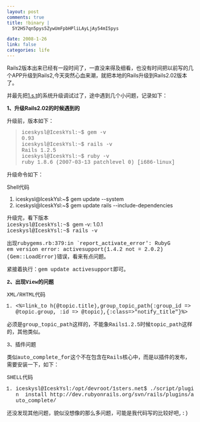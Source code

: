 ```yaml
--- 
layout: post
comments: true
title: !binary |
  5Y2H57qn5pys5ZywUmFpbHPliLAyLjAy54mI5pys

date: 2008-1-26
link: false
categories: life
---
```

<p>Rails2版本出来已经有一段时间了，一直没来得及细看，也没有时间把以前写的几个APP升级到Rails2,今天突然心血来潮，就把本地的Rails升级到Rails2.02版本了。</p>
<p>并最先把<a href="http://www.1sters.net/">1.s.t</a>的系统升级调试过了，途中遇到几个小问题，记录如下：</p>
<p><strong>1、升级Rails2.02的时候遇到的</strong></p>
<p>升级前，版本如下：</p>
<blockquote><font face="Courier New">iceskysl@IceskYsl:~$ gem -v</font><br />
<font face="Courier New">0.93</font><br />
<font face="Courier New">iceskysl@IceskYsl:~$ rails -v</font><br />
<font face="Courier New">Rails 1.2.5</font><br />
<font face="Courier New">iceskysl@IceskYsl:~$ ruby -v</font><br />
<font face="Courier New">ruby 1.8.6 (2007-03-13 patchlevel 0) [i686-linux]</font><br />
</blockquote>
<p>升级命令如下：</p>
<p>
<div class="codeText">
<div class="codeHead">Shell代码</div>
<ol start="1" class="dp-rb">
    <li class="alt"><span><span>iceskysl</span><span class="variable">@IceskYsl</span><span>:~$&nbsp;gem&nbsp;update&nbsp;--system&nbsp;&nbsp;</span></span></li>
    <li class=""><span>iceskysl<span class="variable">@IceskYsl</span><span>:~$&nbsp;gem&nbsp;update&nbsp;rails&nbsp;--include-dependencies&nbsp;&nbsp;&nbsp;</span></span></li>
</ol>
</div>
升级完，看下版本<br />
<font face="Courier New">iceskysl@IceskYsl:~$ </font>gem -v: 1.0.1<br />
<font face="Courier New">iceskysl@IceskYsl:~$ </font><font face="Courier New">rails -v</font></p>
<p><font face="Courier New">出现rubygems.rb:379:in `report_activate_error': RubyG<br />
em version error: activesupport(1.4.2 not = 2.0.2) (Gem::LoadError)错误，看来有点问题。</font></p>
<p><font face="Courier New">紧接着执行：</font><font face="Courier New">gem update activesupport即可。</font></p>
<p><strong><font face="Courier New">2、出现View的问题</font></strong></p>
<p><font face="Courier New">
<div class="codeText">
<div class="codeHead"><font>XML/RHTML代码</font></div>
<ol start="1" class="dp-xml"><font>
    <li class="alt"><span><span class="tag">&lt;</span><span>%=link_to&nbsp;h(@topic.title),group_topic_path(</span><span class="attribute">:group_id</span><span>&nbsp;=</span><span class="tag">&gt;</span><span>&nbsp;@topic.group,&nbsp;</span><span class="attribute">:id</span><span>&nbsp;=</span><span class="tag">&gt;</span><span>&nbsp;@topic),{</span><span class="attribute">:class</span><span>=</span><span class="tag">&gt;</span><span>&quot;notify_title&quot;}%</span><span class="tag">&gt;</span><span>&nbsp;&nbsp;</span></span></li>
    </font></ol>
    </div>
    必须是</font><font face="Courier New"><font><span><span>group_topic_path这样的，不能象Rails1.2.5时候</span></span></font></font><font face="Courier New"><font><span><span>topic_path这样的，其他类似。</span></span></font></font></p>
    <p><font face="Courier New"><font><span><span>3、插件问题</span></span></font></font></p>
    <p><font face="Courier New"><font><span><span>类似auto_complete_for这个不在包含在Rails核心中，而是以插件的发布，需要安装一下，如下：</span></span></font></font></p>
    <p><font face="Courier New"><font><span><span>
    <div class="codeText">
    <div class="codeHead">SHELL代码</div>
    <ol start="1" class="dp-xml">
        <li class="alt"><span><span>iceskysl@IceskYsl:/opt/devroot/1sters.net$&nbsp;./script/plugin&nbsp;&nbsp;install&nbsp;http://dev.rubyonrails.org/svn/rails/plugins/auto_complete/&nbsp;&nbsp;</span></span></li>
    </ol>
    </div>
    还没发现其他问题，貌似没想像的那么多问题，可能是我代码写的比较好吧,:)<br />
    </span></span></font></font></p>
